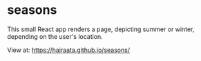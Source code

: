 # seasons

This small React app renders a page, depicting summer or winter, depending on the user's location.

View at: https://hajraata.github.io/seasons/
